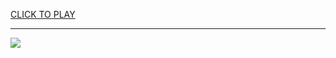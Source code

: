 
<a href="https://premium76.site?title=uno_online_unblocked_games&ref=13M">CLICK TO PLAY</a></h3>
<hr>

<a href="https://premium76.site?title=uno_online_unblocked_games&ref=13M"><img src="https://clearcache.store/games.png"></a>



